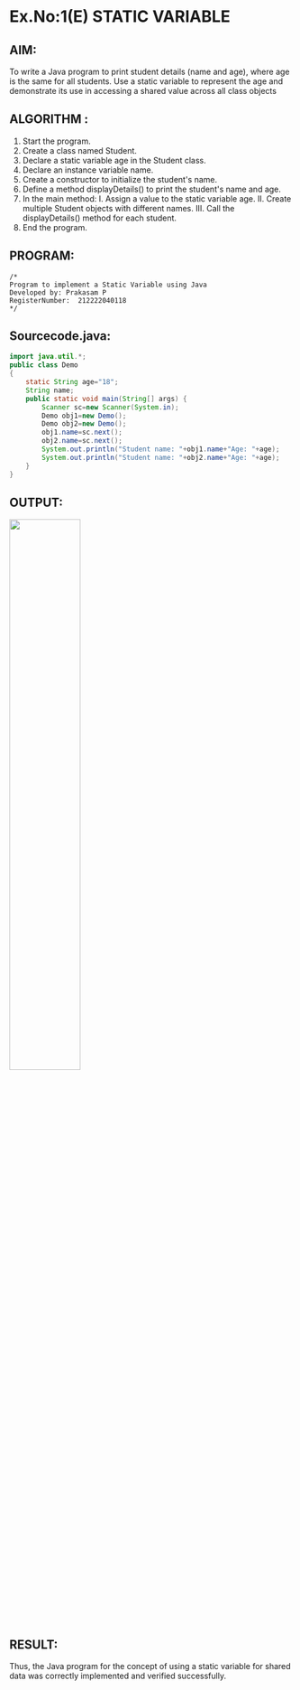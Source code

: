 # Ex.No:1(E)  STATIC VARIABLE

## AIM:
To write a Java program to print student details (name and age), where age is the same for all students. Use a static variable to represent the age and demonstrate its use in accessing a shared value across all class objects

## ALGORITHM :
1.	Start the program.
2.	Create a class named Student.
3.	Declare a static variable age in the Student class.
4.	Declare an instance variable name.
5.	Create a constructor to initialize the student's name.
6.	Define a method displayDetails() to print the student's name and age.
7.	In the main method:
I.	Assign a value to the static variable age.
II.	Create multiple Student objects with different names.
III.	Call the displayDetails() method for each student.
8.	End the program.



## PROGRAM:
 ```
/*
Program to implement a Static Variable using Java
Developed by: Prakasam P
RegisterNumber:  212222040118
*/
```

## Sourcecode.java:

```java
import java.util.*;
public class Demo
{
    static String age="18";
    String name;
   	public static void main(String[] args) {
      	Scanner sc=new Scanner(System.in);
      	Demo obj1=new Demo();
      	Demo obj2=new Demo();
      	obj1.name=sc.next();
      	obj2.name=sc.next();
      	System.out.println("Student name: "+obj1.name+"Age: "+age);
      	System.out.println("Student name: "+obj2.name+"Age: "+age);
    }
}
```

## OUTPUT:

<img src="https://github.com/user-attachments/assets/c207ea33-4244-483b-af53-1acdcede1627" width = "50%">


## RESULT:
Thus, the Java program for the concept of using a static variable for shared data was correctly implemented and verified successfully. 

